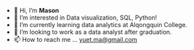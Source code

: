 - 👋 Hi, I’m **Mason**
- 👀 I’m interested in Data visualization, SQL, Python!
- 🌱 I’m currently learning data analytics at Alqongquin College. 
- 💞️ I’m looking to work as a data analyst after graduation.
- 📫 How to reach me ... yuet.ma@gmail.com

<!---
masonma99/masonma99 is a ✨ special ✨ repository because its `README.md` (this file) appears on your GitHub profile.
You can click the Preview link to take a look at your changes.
--->
